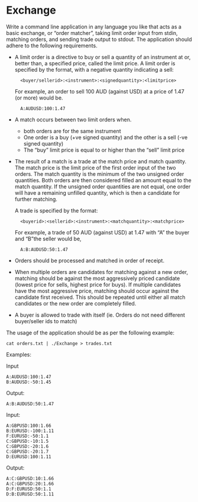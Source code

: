 # Exchange

Write a command line application in any language you like that acts as a basic exchange, or “order matcher”, taking limit order input from stdin, matching orders, and sending trade output to stdout. The application should adhere to the following requirements.

* A limit order is a directive to buy or sell a quantity of an instrument at or, better than, a specified price, called the limit price.
A limit order is specified by the format, with a negative quantity indicating a sell:

        <buyer/sellerid>:<instrument>:<signed­quantity>:<limit­price>
    
    For example, an order to sell 100 AUD (against USD) at a price of 1.47 (or more) would be.

        A:AUDUSD:­100:1.47

* A match occurs between two limit orders when.
    * both orders are for the same instrument 
    * One order is a buy (+ve signed quantity) and the other is a sell (-ve signed quantity) 
    * The “buy” limit price is equal to or higher than the “sell” limit price

* The result of a match is a trade at the match price and match quantity. The match price is the limit price of the first order input of the two orders. The match quantity is the minimum of the two unsigned order quantities. Both orders are then considered filled an amount equal to the match quantity. If the unsigned order quantities are not equal, one order will have a remaining unfilled quantity, which is then a candidate for further matching.

    A trade is specified by the format:

        <buyerid>:<sellerid>:<instrument>:<match­quantity>:<match­price>

    For example, a trade of 50 AUD (against USD) at 1.47 with “A” the buyer and “B”the seller would be,

        A:B:AUDUSD:50:1.47

* Orders should be processed and matched in order of receipt.
* When multiple orders are candidates for matching against a new order, matching should be against the most aggressively priced candidate (lowest price for sells, highest price for buys). If multiple candidates have the most aggressive price, matching should occur against the candidate first received. This should be repeated until either all match candidates or the new order are completely filled.
* A buyer is allowed to trade with itself (ie. Orders do not need different buyer/seller ids to match)

The usage of the application should be as per the following example:

    cat orders.txt | ./Exchange > trades.txt

Examples:

Input

    A:AUDUSD:100:1.47
    B:AUDUSD:-50:1.45

Output:

    A:B:AUDUSD:50:1.47

Input:

    A:GBPUSD:100:1.66
    B:EURUSD:-100:1.11
    F:EURUSD:-50:1.1
    C:GBPUSD:-10:1.5
    C:GBPUSD:-20:1.6
    C:GBPUSD:-20:1.7
    D:EURUSD:100:1.11

Output:

    A:C:GBPUSD:10:1.66
    A:C:GBPUSD:20:1.66
    D:F:EURUSD:50:1.1
    D:B:EURUSD:50:1.11